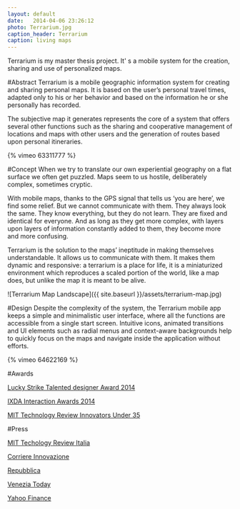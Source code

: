 ```yaml
---
layout: default
date:   2014-04-06 23:26:12
photo: Terrarium.jpg
caption_header: Terrarium
caption: living maps
---
```


Terrarium is my master thesis project. It' s a mobile system for the creation, sharing and use of personalized maps.

#Abstract
Terrarium is a mobile geographic information system for creating and sharing personal maps. It is based on the user’s personal travel times, adapted only to his or her behavior and based on the information he or she personally has recorded.  

The subjective map it generates represents the core of a system that offers several other functions such as the sharing and cooperative management of locations and maps with other users and the generation of routes based upon personal itineraries.

{% vimeo 63311777 %}

#Concept
When we try to translate our own experiential geography on a flat surface we often get puzzled. Maps seem to us hostile, deliberately complex, sometimes cryptic.

With mobile maps, thanks to the GPS signal that tells us ‘you are here’, we find some relief. But we cannot communicate with them. They always look the same. They know everything, but they do not learn. They are fixed and identical for everyone. And as long as they get more complex, with layers upon layers of information constantly added to them, they become more and more confusing.

Terrarium is the solution to the maps’ ineptitude in making themselves understandable. It allows us to communicate with them. It makes them dynamic and responsive: a terrarium is a place for life, it is a miniaturized environment which reproduces a scaled portion of the world, like a map does, but unlike the map it is meant to be alive.

![Terrarium Map Landscape]({{ site.baseurl }}/assets/terrarium-map.jpg)

#Design
Despite the complexity of the system, the Terrarium mobile app keeps a simple and minimalistic user interface, where all the functions are accessible from a single start screen. Intuitive icons, animated transitions and UI elements such as radial menus and context-aware backgrounds help to quickly focus on the maps and navigate inside the application without efforts.

{% vimeo 64622169 %}

#Awards 

[Lucky Strike Talented designer Award 2014](http://bari.repubblica.it/cronaca/2014/05/22/foto/design_progetti-86900464/1/#3) 

[IXDA Interaction Awards 2014](http://awards.ixda.org/entry/2014/terrarium/)

[MIT Technology Review Innovators Under 35](http://www.technologyreview.it/index.php?p=article&a=3024)

#Press

[MIT Techology Review Italia](http://www.technologyreview.it/index.php?p=article&a=3024)

[Corriere Innovazione](http://corriereinnovazione.corrieredelveneto.corriere.it/2013/3-maggio-2013/appmappe-212963638892.shtml)

[Repubblica](http://www.repubblica.it/economia/affari-e-finanza/2013/05/06/news/droni_in_rete_e_social_geolocalizzati_il_mit_premia_linnovazione_italiana-58144723/)

[Venezia Today](http://www.veneziatoday.it/cronaca/damiano-gui-universita-iuav-venezia-premio-innovatore.html)

[Yahoo Finance](http://it.finance.yahoo.com/notizie/dieci-migliori-invenzioni-di-italiani-183313867.html)

